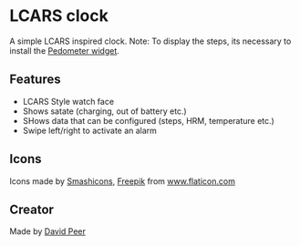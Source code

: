 # LCARS clock

A simple LCARS inspired clock.
Note: To display the steps, its necessary to install
the [Pedometer widget](https://banglejs.com/apps/#pedometer%20widget).

## Features

- LCARS Style watch face
- Shows satate (charging, out of battery etc.)
- SHows data that can be configured (steps, HRM, temperature etc.)
- Swipe left/right to activate an alarm

## Icons

<div>Icons made by <a href="https://www.flaticon.com/authors/smashicons" title="Smashicons">Smashicons</a>, <a href="https://www.freepik.com" title="Freepik">Freepik</a> from <a href="https://www.flaticon.com/" title="Flaticon">www.flaticon.com</a></div>

## Creator

Made by [David Peer](https://github.com/peerdavid)

